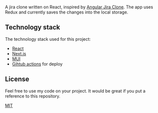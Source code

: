 A jira clone written on React, inspired by [Angular Jira Clone][angularclone].
The app uses Redux and currently saves the changes into the local storage.

## Technology stack

The technology stack used for this project:
* [React][react]
* [Next.js][nextjs]
* [MUI][mui]
* [Gihtub actions][actions] for deploy

## License

Feel free to use my code on your project. It would be great if you put a reference to this repository.

[MIT](https://opensource.org/licenses/MIT)

[react]: https://reactjs.org/
[mui]: https://mui.com/
[nextjs]: https://nextjs.org/
[angularclone]: https://github.com/trungk18/jira-clone-angular
[actions]: https://github.com/features/actions